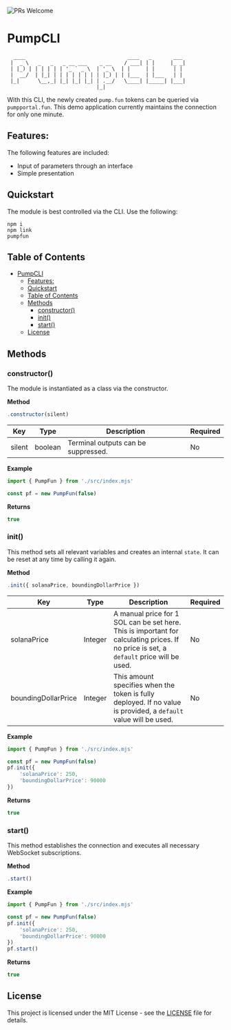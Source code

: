 ![PRs Welcome](https://img.shields.io/badge/PRs-welcome-brightgreen.svg)

# PumpCLI

```
  ____                                 ____   _       ___ 
 |  _ \   _   _   _ __ ___    _ __    / ___| | |     |_ _|
 | |_) | | | | | | '_ ` _ \  | '_ \  | |     | |      | | 
 |  __/  | |_| | | | | | | | | |_) | | |___  | |___   | | 
 |_|      \__,_| |_| |_| |_| | .__/   \____| |_____| |___|
                             |_|                          
```

With this CLI, the newly created `pump.fun` tokens can be queried via `pumpportal.fun`. This demo application currently maintains the connection for only one minute.

## Features:
The following features are included:
- Input of parameters through an interface
- Simple presentation

## Quickstart

The module is best controlled via the CLI. Use the following:

```
npm i
npm link
pumpfun
```

## Table of Contents
- [PumpCLI](#pumpcli)
  - [Features:](#features)
  - [Quickstart](#quickstart)
  - [Table of Contents](#table-of-contents)
  - [Methods](#methods)
    - [constructor()](#constructor)
    - [init()](#init)
    - [start()](#start)
  - [License](#license)

## Methods

### constructor()

The module is instantiated as a class via the constructor.

**Method**
```js
.constructor(silent)
```

| Key                | Type      | Description                                         | Required |
|--------------------|-----------|-----------------------------------------------------|----------|
| silent             | boolean   | Terminal outputs can be suppressed.                | No       |

**Example**
```js
import { PumpFun } from './src/index.mjs'

const pf = new PumpFun(false)
```

**Returns**
```js
true
```

### init()

This method sets all relevant variables and creates an internal `state`. It can be reset at any time by calling it again.

**Method**
```js
.init({ solanaPrice, boundingDollarPrice })
```

| Key                | Type      | Description                                                                                                                  | Required |
|--------------------|-----------|------------------------------------------------------------------------------------------------------------------------------|----------|
| solanaPrice        | Integer   | A manual price for 1 SOL can be set here. This is important for calculating prices. If no price is set, a `default` price will be used. | No       |
| boundingDollarPrice| Integer   | This amount specifies when the token is fully deployed. If no value is provided, a `default` value will be used.             | No      |

**Example**
```js
import { PumpFun } from './src/index.mjs'

const pf = new PumpFun(false)
pf.init({
    'solanaPrice': 250,
    'boundingDollarPrice': 90000
})
```

**Returns**
```js
true
```

### start()

This method establishes the connection and executes all necessary WebSocket subscriptions.

**Method**
```js
.start()
```

**Example**
```js
import { PumpFun } from './src/index.mjs'

const pf = new PumpFun(false)
pf.init({
    'solanaPrice': 250,
    'boundingDollarPrice': 90000
})
pf.start()
```

**Returns**
```js
true
```

## License

This project is licensed under the MIT License - see the [LICENSE](LICENSE) file for details.